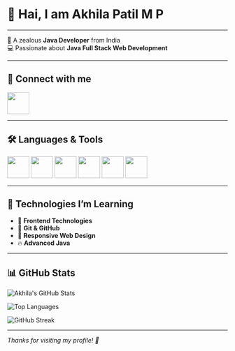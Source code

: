 # 👋 Hai, I am Akhila Patil M P



---


🎯 A zealous **Java Developer** from India  
💻 Passionate about **Java Full Stack Web Development** 


---



## 🔗 Connect with me  

<a href="https://www.linkedin.com/in/akhila-patil-m-p-546822255/" target="_blank">
  <img src="https://img.icons8.com/color/48/000000/linkedin.png" width="50" height="50"/>
</a>



---



## 🛠️ Languages & Tools  

<p align="left">
  <img src="https://img.icons8.com/color/48/000000/c-programming.png" width="50"/>
  <img src="https://img.icons8.com/color/48/000000/java-coffee-cup-logo.png" width="50"/>
  <img src="https://img.icons8.com/color/48/000000/html-5--v1.png" width="50"/>
  <img src="https://img.icons8.com/color/48/000000/css3.png" width="50"/>
  <img src="https://img.icons8.com/color/48/000000/javascript--v1.png" width="50"/>
  <img src="https://img.icons8.com/fluency/48/000000/mysql-logo.png" width="50"/>
</p>



---



## 🚀 Technologies I’m Learning  

- 🌱 **Frontend Technologies**  
- 💾 **Git & GitHub**  
- 🧩 **Responsive Web Design**  
- 🔥 **Advanced Java**



---


## 📊 GitHub Stats  

![Akhila's GitHub Stats](https://github-readme-stats.vercel.app/api?username=AKHILAPATILMP&show_icons=true&theme=radical)


![Top Languages](https://github-readme-stats.vercel.app/api/top-langs/?username=AKHILAPATILMP&layout=compact&theme=radical)


![GitHub Streak](https://streak-stats.demolab.com/?user=AKHILAPATILMP&theme=radical)



---



_Thanks for visiting my profile! 💙_
